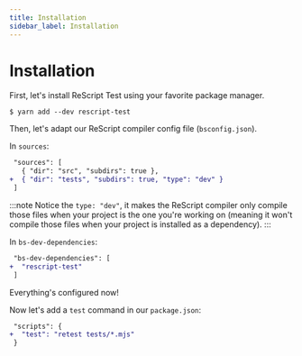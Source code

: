 ```yaml
---
title: Installation
sidebar_label: Installation
---
```


# Installation

First, let's install ReScript Test using your favorite package manager.

```console title="Console"
$ yarn add --dev rescript-test
```

Then, let's adapt our ReScript compiler config file (`bsconfig.json`).

In `sources`:

```diff title="bsconfig.json"
 "sources": [
   { "dir": "src", "subdirs": true },
+  { "dir": "tests", "subdirs": true, "type": "dev" }
 ]
```

:::note
Notice the `type: "dev"`, it makes the ReScript compiler only compile those files when your project is the one you're working on (meaning it won't compile those files when your project is installed as a dependency).
::: 

In `bs-dev-dependencies`:

```diff title="bsconfig.json"
 "bs-dev-dependencies": [
+  "rescript-test"
 ]
```

Everything's configured now!

Now let's add a `test` command in our `package.json`:

```diff title="package.json"
 "scripts": {
+  "test": "retest tests/*.mjs"
 }
```